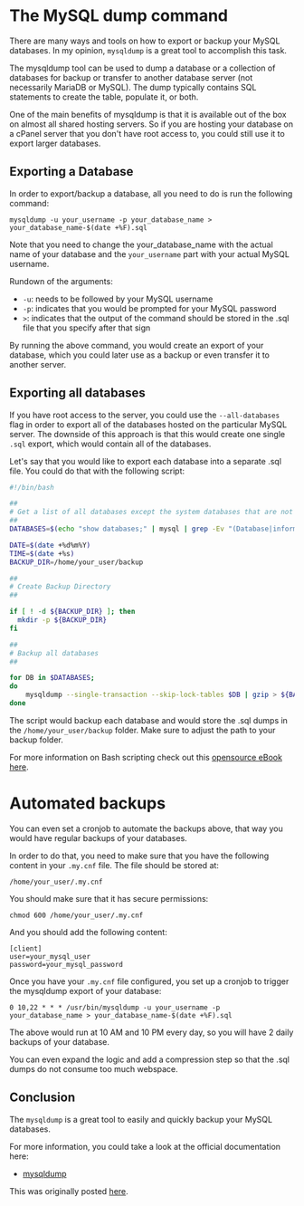 # The MySQL dump command

There are many ways and tools on how to export or backup your MySQL databases. In my opinion, `mysqldump` is a great tool to accomplish this task.

The mysqldump tool can be used to dump a database or a collection of databases for backup or transfer to another database server (not necessarily MariaDB or MySQL). The dump typically contains SQL statements to create the table, populate it, or both.

One of the main benefits of mysqldump is that it is available out of the box on almost all shared hosting servers. So if you are hosting your database on a cPanel server that you don't have root access to, you could still use it to export larger databases.

## Exporting a Database

In order to export/backup a database, all you need to do is run the following command:

```
mysqldump -u your_username -p your_database_name > your_database_name-$(date +%F).sql
```

Note that you need to change the your_database_name with the actual name of your database and the `your_username` part with your actual MySQL username.

Rundown of the arguments:

* `-u`: needs to be followed by your MySQL username
* `-p`: indicates that you would be prompted for your MySQL password
* `>`: indicates that the output of the command should be stored in the .sql file that you specify after that sign

By running the above command, you would create an export of your database, which you could later use as a backup or even transfer it to another server.

## Exporting all databases

If you have root access to the server, you could use the `--all-databases` flag in order to export all of the databases hosted on the particular MySQL server. The downside of this approach is that this would create one single `.sql` export, which would contain all of the databases.

Let's say that you would like to export each database into a separate .sql file. You could do that with the following script:

```bash
#!/bin/bash

##
# Get a list of all databases except the system databases that are not needed
##
DATABASES=$(echo "show databases;" | mysql | grep -Ev "(Database|information_schema|mysql|performance_schema)")

DATE=$(date +%d%m%Y)
TIME=$(date +%s)
BACKUP_DIR=/home/your_user/backup

##
# Create Backup Directory
##

if [ ! -d ${BACKUP_DIR} ]; then
  mkdir -p ${BACKUP_DIR} 
fi

##
# Backup all databases
##

for DB in $DATABASES;
do
    mysqldump --single-transaction --skip-lock-tables $DB | gzip > ${BACKUP_DIR}/$DATE-$DB.sql.gz
done
```

The script would backup each database and would store the .sql dumps in the `/home/your_user/backup` folder. Make sure to adjust the path to your backup folder.

For more information on Bash scripting check out this [opensource eBook here](https://github.com/bobbyiliev/introduction-to-bash-scripting).

# Automated backups

You can even set a cronjob to automate the backups above, that way you would have regular backups of your databases.

In order to do that, you need to make sure that you have the following content in your `.my.cnf` file. The file should be stored at:

```
/home/your_user/.my.cnf
```

You should make sure that it has secure permissions:

```
chmod 600 /home/your_user/.my.cnf
```

And you should add the following content:

```
[client]
user=your_mysql_user
password=your_mysql_password
```

Once you have your `.my.cnf` file configured, you set up a cronjob to trigger the mysqldump export of your database:

```
0 10,22 * * * /usr/bin/mysqldump -u your_username -p your_database_name > your_database_name-$(date +%F).sql
```

The above would run at 10 AM and 10 PM every day, so you will have 2 daily backups of your database.

You can even expand the logic and add a compression step so that the .sql dumps do not consume too much webspace.

## Conclusion

The `mysqldump` is a great tool to easily and quickly backup your MySQL databases.

For more information, you could take a look at the official documentation here:

* [mysqldump](https://dev.mysql.com/doc/refman/8.0/en/mysqldump.html)

This was originally posted [here](https://devdojo.com/bobbyiliev/how-to-exportbackup-a-mysqlmariadb-database-with-mysqldump).